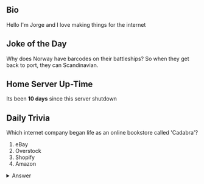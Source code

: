 ## Bio

Hello I'm Jorge and I love making things for the internet

## Joke of the Day

Why does Norway have barcodes on their battleships? So when they get back to port, they can Scandinavian.

## Home Server Up-Time

Its been **10 days** since this server shutdown


## Daily Trivia

Which internet company began life as an online bookstore called &#039;Cadabra&#039;?
 1. eBay
 2. Overstock
 3. Shopify
 4. Amazon

<details>
  <summary>Answer</summary>
  Amazon
</details>
